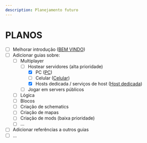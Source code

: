 ```yaml
---
description: Planejamento futuro
---
```


# PLANOS

* [ ] Melhorar introdução ([BEM VINDO](./))
* [ ] Adicionar guias sobre:
  * [ ] Multiplayer
    * [ ] Hostear servidores (alta prioridade)
      * [x] PC ([PC](multiplayer/hostear-servers/pc.md))
      * [ ] Celular ([Celular](multiplayer/hostear-servers/celular.md))
      * [x] Hosts dedicada / serviços de host ([Host dedicada](multiplayer/hostear-servers/host-dedicada.md))
    * [ ] Jogar em servers públicos
  * [ ] Lógica
  * [ ] Blocos
  * [ ] Criação de schematics
  * [ ] Criação de mapas
  * [ ] Criação de mods (baixa prioridade)
  * [ ] ...
* [ ] Adicionar referências a outros guias
* [ ] ...
